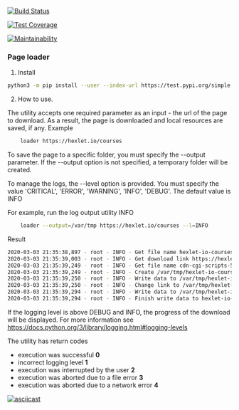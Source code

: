 [![Build Status](https://travis-ci.org/berpress/python-project-lvl3.svg?branch=master)](https://travis-ci.org/berpress/python-project-lvl3)

[![Test Coverage](https://api.codeclimate.com/v1/badges/af2c5b1f166e9bf74575/test_coverage)](https://codeclimate.com/github/berpress/python-project-lvl3/test_coverage)

[![Maintainability](https://api.codeclimate.com/v1/badges/af2c5b1f166e9bf74575/maintainability)](https://codeclimate.com/github/berpress/python-project-lvl3/maintainability)


### Page loader

1. Install
``` sh
python3 -m pip install --user --index-url https://test.pypi.org/simple --extra-index-url https://pypi.org/simple litovsky-page-loader

```
2. How to use. 

The utility accepts one required parameter as an input - the url of the page to download. As a result, the page is downloaded and local resources are saved, if any.
Example
``` sh
    loader https://hexlet.io/courses
```
To save the page to a specific folder, you must specify the --output parameter. If the --output option is not specified, a temporary folder will be created.

To manage the logs, the --level option is provided. You must specify the value 'CRITICAL', 'ERROR', 'WARNING', 'INFO', 'DEBUG'. The default value is INFO


For example, run the log output utility INFO
``` sh
    loader --output=/var/tmp https://hexlet.io/courses --l=INFO
```
Result
``` sh
2020-03-03 21:35:38,897 - root - INFO - Get file name hexlet-io-courses from https://hexlet.io/courses
2020-03-03 21:35:39,003 - root - INFO - Get download link https://hexlet.io/cdn-cgi/scripts/5c5dd728/cloudflare-static/email-decode.min.js
2020-03-03 21:35:39,249 - root - INFO - Get file name cdn-cgi-scripts-5c5dd728-cloudflare-static-email-decode-min from /cdn-cgi/scripts/5c5dd728/cloudflare-static/email-decode.min.js
2020-03-03 21:35:39,249 - root - INFO - Create /var/tmp/hexlet-io-courses_files folder
2020-03-03 21:35:39,250 - root - INFO - Write data to /var/tmp/hexlet-io-courses_files/cdn-cgi-scripts-5c5dd728-cloudflare-static-email-decode-min.js file
2020-03-03 21:35:39,250 - root - INFO - Change link to /var/tmp/hexlet-io-courses_files/cdn-cgi-scripts-5c5dd728-cloudflare-static-email-decode-min.js
2020-03-03 21:35:39,294 - root - INFO - Write data to /var/tmp/hexlet-io-courses.html file
2020-03-03 21:35:39,294 - root - INFO - Finish write data to hexlet-io-courses file in /var/tmp folder

```
If the logging level is above DEBUG and INFO, the progress of the download will be displayed. For more information see https://docs.python.org/3/library/logging.html#logging-levels

The utility has return codes

- execution was successful **0**
- incorrect logging level **1**
- execution was interrupted by the user **2**
- execution was aborted due to a file error **3**
- execution was aborted due to a network error **4**

[![asciicast](https://asciinema.org/a/XYE7IARob3mkXYvxawLk7u1QA.svg)](https://asciinema.org/a/XYE7IARob3mkXYvxawLk7u1QA)

